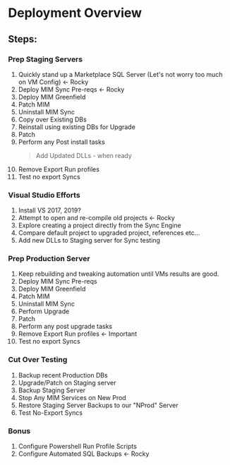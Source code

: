 # Deployment Overview

## Steps:

### Prep Staging Servers

1. Quickly stand up a Marketplace SQL Server (Let's not worry too much on VM Config) <- Rocky
2. Deploy MIM Sync Pre-reqs <- Rocky
3. Deploy MIM Greenfield 
4. Patch MIM
5. Uninstall MIM Sync
6. Copy over Existing DBs
7. Reinstall using existing DBs for Upgrade
8. Patch
9. Perform any Post install tasks
   > Add Updated DLLs - when ready
10. Remove Export Run profiles
11. Test no export Syncs

### Visual Studio Efforts

1. Install VS 2017, 2019?
2. Attempt to open and re-compile old projects <- Rocky
3. Explore creating a project directly from the Sync Engine
4. Compare default project to upgraded project, references etc...
5. Add new DLLs to Staging server for Sync testing

### Prep Production Server

1. Keep rebuilding and tweaking automation until VMs results are good.
2. Deploy MIM Sync Pre-reqs
3. Deploy MIM Greenfield 
4. Patch MIM
5. Uninstall MIM Sync
6. Perform Upgrade
7. Patch
8. Perform any post upgrade tasks
10. Remove Export Run profiles <- Important
10. Test no export Syncs

### Cut Over Testing

1. Backup recent Production DBs
2. Upgrade/Patch on Staging server
3. Backup Staging Server
4. Stop Any MIM Services on New Prod
4. Restore Staging Server Backups to our "NProd" Server
5. Test No-Export Syncs

### Bonus

1. Configure Powershell Run Profile Scripts
2. Configure Automated SQL Backups <- Rocky




